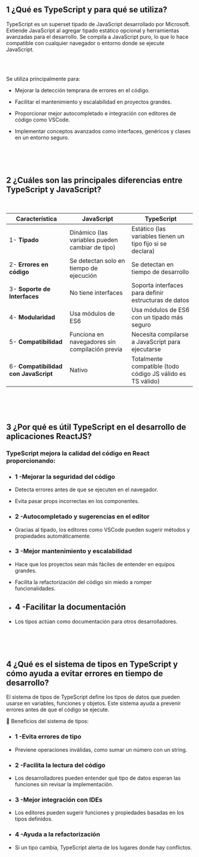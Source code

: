 

## 1 ¿Qué es TypeScript y para qué se utiliza?


TypeScript es un superset tipado de JavaScript desarrollado por Microsoft. Extiende JavaScript al agregar tipado estático opcional y herramientas avanzadas para el desarrollo. Se compila a JavaScript puro, lo que lo hace compatible con cualquier navegador o entorno donde se ejecute JavaScript.

<br>
<br>

Se utiliza principalmente para:

- Mejorar la detección temprana de errores en el código.
- Facilitar el mantenimiento y escalabilidad en proyectos grandes.
- Proporcionar mejor autocompletado e integración con editores de código como VSCode.
- Implementar conceptos avanzados como interfaces, genéricos y clases en un entorno seguro.

  <br>
  <br>
  <br>


## 2 ¿Cuáles son las principales diferencias entre TypeScript y JavaScript?

<br>


| Característica               | JavaScript | TypeScript |
|------------------------------|-----------|-----------|
| 1- **Tipado**                   | Dinámico (las variables pueden cambiar de tipo) | Estático (las variables tienen un tipo fijo si se declara) |
| 2- **Errores en código**        | Se detectan solo en tiempo de ejecución | Se detectan en tiempo de desarrollo |
| 3- **Soporte de Interfaces**    | No tiene interfaces | Soporta interfaces para definir estructuras de datos |
| 4- **Modularidad**              | Usa módulos de ES6 | Usa módulos de ES6 con un tipado más seguro |
| 5- **Compatibilidad**           | Funciona en navegadores sin compilación previa | Necesita compilarse a JavaScript para ejecutarse |
| 6- **Compatibilidad con JavaScript** | Nativo | Totalmente compatible (todo código JS válido es TS válido) |

<br>
<br>
<br>



## 3 ¿Por qué es útil TypeScript en el desarrollo de aplicaciones ReactJS?


### TypeScript mejora la calidad del código en React proporcionando:


- ### 1 -Mejorar la seguridad del código

 - Detecta errores antes de que se ejecuten en el navegador.
 - Evita pasar props incorrectas en los componentes.
  
- ### 2 -Autocompletado y sugerencias en el editor

- Gracias al tipado, los editores como VSCode pueden sugerir métodos y propiedades automáticamente.
  
- ### 3 -Mejor mantenimiento y escalabilidad

- Hace que los proyectos sean más fáciles de entender en equipos grandes.
- Facilita la refactorización del código sin miedo a romper funcionalidades.
  
- ## 4 -Facilitar la documentación

- Los tipos actúan como documentación para otros desarrolladores.

  <br>
  <br>
  <br>
  

## 4 ¿Qué es el sistema de tipos en TypeScript y cómo ayuda a evitar errores en tiempo de desarrollo?

El sistema de tipos de TypeScript define los tipos de datos que pueden usarse en variables, funciones y objetos. Este sistema ayuda a prevenir errores antes de que el código se ejecute.

🔹 Beneficios del sistema de tipos:

- ### 1 -Evita errores de tipo
- Previene operaciones inválidas, como sumar un número con un string.
- ### 2 -Facilita la lectura del código
- Los desarrolladores pueden entender qué tipo de datos esperan las funciones sin revisar la implementación.
- ### 3 -Mejor integración con IDEs
- Los editores pueden sugerir funciones y propiedades basadas en los tipos definidos.
- ### 4 -Ayuda a la refactorización
- Si un tipo cambia, TypeScript alerta de los lugares donde hay conflictos.

  <br>
  <br>
  <br>
  




